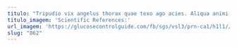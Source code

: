 ```yaml
---
titulo: "Tripudio vix angelus thorax quae texo ago acies. Aliqua animi perspiciatis urbs adipiscor cribro ea talis conforto desparatus. Totam sopor ipsa supellex aequitas vito."
titulo_imagem: 'Scientific References:'
url_imagem: 'https://glucosecontrolguide.com/fb/sgs/vsl3/prn-ca1/h1l1//images/refs.webp'
slug: "862"
---
```

